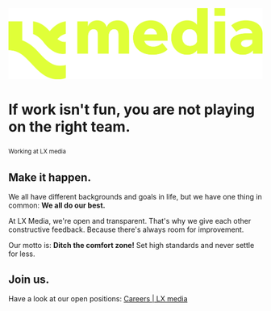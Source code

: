![LX media logo](./LX-media_Logo_cyberlime.png)

# If work isn't fun, you are not playing on the right team.
<sub>Working at LX media<sub>


## Make it happen.
We all have different backgrounds and goals in life, but we have one thing in common: **We all do our best.**

At LX Media, we're open and transparent. That's why we give each other constructive feedback. Because there's always room for improvement.

Our motto is: **Ditch the comfort zone!** Set high standards and never settle for less.

## Join us.
Have a look at our open positions: [Careers | LX media](https://lx-media-gmbh.jobs.personio.de/)
